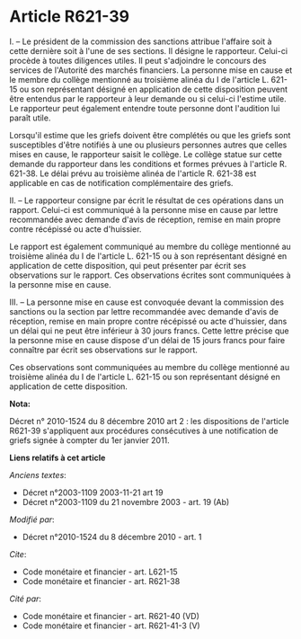 # Article R621-39

I. – Le président de la commission des sanctions attribue l'affaire soit à cette dernière soit à l'une de ses sections. Il
désigne le rapporteur. Celui-ci procède à toutes diligences utiles. Il peut s'adjoindre le concours des services de
l'Autorité des marchés financiers. La personne mise en cause et le membre du collège mentionné au troisième alinéa du I de
l'article L. 621-15 ou son représentant désigné en application de cette disposition peuvent être entendus par le rapporteur à
leur demande ou si celui-ci l'estime utile. Le rapporteur peut également entendre toute personne dont l'audition lui paraît
utile.

Lorsqu'il estime que les griefs doivent être complétés ou que les griefs sont susceptibles d'être notifiés à une ou plusieurs
personnes autres que celles mises en cause, le rapporteur saisit le collège. Le collège statue sur cette demande du
rapporteur dans les conditions et formes prévues à l'article R. 621-38. Le délai prévu au troisième alinéa de l'article R.
621-38 est applicable en cas de notification complémentaire des griefs.

II. – Le rapporteur consigne par écrit le résultat de ces opérations dans un rapport. Celui-ci est communiqué à la personne
mise en cause par lettre recommandée avec demande d'avis de réception, remise en main propre contre récépissé ou acte
d'huissier.

Le rapport est également communiqué au membre du collège mentionné au troisième alinéa du I de l'article L. 621-15 ou à son
représentant désigné en application de cette disposition, qui peut présenter par écrit ses observations sur le rapport. Ces
observations écrites sont communiquées à la personne mise en cause.

III. – La personne mise en cause est convoquée devant la commission des sanctions ou la section par lettre recommandée avec
demande d'avis de réception, remise en main propre contre récépissé ou acte d'huissier, dans un délai qui ne peut être
inférieur à 30 jours francs. Cette lettre précise que la personne mise en cause dispose d'un délai de 15 jours francs pour
faire connaître par écrit ses observations sur le rapport.

Ces observations sont communiquées au membre du collège mentionné au troisième alinéa du I de l'article L. 621-15 ou son
représentant désigné en application de cette disposition.

**Nota:**

Décret n° 2010-1524 du 8 décembre 2010 art 2 : les dispositions de l'article R621-39 s'appliquent aux procédures consécutives
à une notification de griefs signée à compter du 1er janvier 2011.

**Liens relatifs à cet article**

_Anciens textes_:

  - Décret n°2003-1109 2003-11-21 art 19
  - Décret n°2003-1109 du 21 novembre 2003 - art. 19 (Ab)

_Modifié par_:

  - Décret n°2010-1524 du 8 décembre 2010 - art. 1

_Cite_:

  - Code monétaire et financier - art. L621-15
  - Code monétaire et financier - art. R621-38

_Cité par_:

  - Code monétaire et financier - art. R621-40 (VD)
  - Code monétaire et financier - art. R621-41-3 (V)
